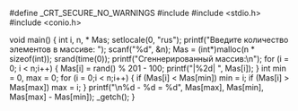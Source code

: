 #define _CRT_SECURE_NO_WARNINGS
#include <iostream>
#include <stdio.h>
#include <conio.h>

void main()
{
	int i, n, * Mas;
	setlocale(0, "rus");
	printf("Введите количество элементов в массиве: ");
	scanf("%d", &n);
	Mas = (int*)malloc(n * sizeof(int));
	srand(time(0));
	printf("Сгеннерированный массив:\n");
	for (i = 0; i < n;i++)
	{
		Mas[i] = rand() % 201 - 100;
		printf("|%2d| ", Mas[i]);
	}
	int min = 0, max = 0;
	for (i = 0;i < n;i++)
	{
		if (Mas[i] < Mas[min]) min = i;
		if (Mas[i] > Mas[max]) max = i;
	}
	printf("\n%d - %d = %d", Mas[max], Mas[min], Mas[max] - Mas[min]);
	_getch();
}
